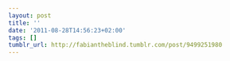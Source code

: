 ```yaml
---
layout: post
title: ''
date: '2011-08-28T14:56:23+02:00'
tags: []
tumblr_url: http://fabiantheblind.tumblr.com/post/9499251980
---
```

